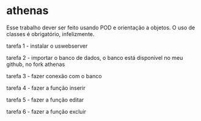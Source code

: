 # athenas

Esse trabalho dever ser feito usando POD e orientação a objetos.
O uso de classes é obrigatório, infelizmente.

tarefa 1 - instalar o uswebserver

tarefa 2 - importar o banco de dados, o banco está disponivel no meu github, no fork athenas

tarefa 3 - fazer conexão com o banco

tarefa 4 - fazer a função inserir

tarefa 5 - fazer a função editar 

tarefa 6 - fazer a função excluir

